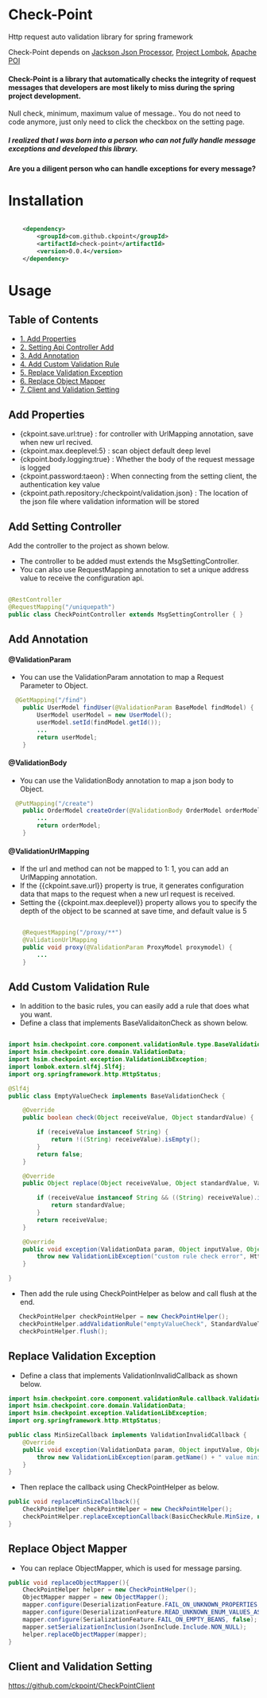 
# Check-Point
Http request auto validation library for spring framework

 Check-Point depends on [Jackson Json Processor](https://github.com/FasterXML/jackson), [Project Lombok](http://projectlombok.org/),
[Apache POI](https://github.com/apache/poi)

#### Check-Point is a library that automatically checks the integrity of request messages that developers are most likely to miss during the spring project development.
Null check, minimum, maximum value of message.. You do not need to code anymore, just only need to click the checkbox on the setting page.

##### I realized that I was born into a person who can not fully handle message exceptions and developed this library.

#### Are you a diligent person who can handle exceptions for every message?


# Installation

```xml

    <dependency>
        <groupId>com.github.ckpoint</groupId>
        <artifactId>check-point</artifactId>
        <version>0.0.4</version>
    </dependency>
```

# Usage

## Table of Contents
- [ 1. Add Properties ](#add-properteis)
- [ 2. Setting Api Controller Add ](#add-setting-controller)
- [ 3. Add Annotation ](#add-annotation)
- [ 4. Add Custom Validation Rule](#add-custom-validation-rule)
- [ 5. Replace Validation Exception](#replace-validation-exception)
- [ 6. Replace Object Mapper](#replace-object-mapper)
- [ 7. Client and Validation Setting](#client-and-validation-setting)

## Add Properties

- {ckpoint.save.url:true} : for controller with UrlMapping annotation, save when new url recived.
- {ckpoint.max.deeplevel:5} : scan object default deep level
- {ckpoint.body.logging:true} : Whether the body of the request message is logged
- {ckpoint.password:taeon} : When connecting from the setting client, the authentication key value
- {ckpoint.path.repository:/checkpoint/validation.json} : The location of the json file where validation information will be stored

## Add Setting Controller
Add the controller to the project as shown below.

- The controller to be added must extends the MsgSettingController.
- You can also use RequestMapping annotation to set a unique address value to receive the configuration api.

```java

@RestController
@RequestMapping("/uniquepath")
public class CheckPointController extends MsgSettingController { }

```

## Add Annotation

#### @ValidationParam
- You can use the ValidationParam annotation to map a Request Parameter to Object.

```java
  @GetMapping("/find")
    public UserModel findUser(@ValidationParam BaseModel findModel) {
        UserModel userModel = new UserModel();
        userModel.setId(findModel.getId());
        ...
        return userModel;
    }
```
#### @ValidationBody
- You can use the ValidationBody annotation to map a json body to Object.

```java
  @PutMapping("/create")
    public OrderModel createOrder(@ValidationBody OrderModel orderModel) {
        ...
        return orderModel;
    }
```
#### @ValidationUrlMapping
- If the url and method can not be mapped to 1: 1, you can add an UrlMapping annotation.
- If the {{ckpoint.save.url}} property is true, it generates configuration data that maps to the request when a new url request is received.
- Setting the {{ckpoint.max.deeplevel}} property allows you to specify the depth of the object to be scanned at save time, and default value is 5
```java

    @RequestMapping("/proxy/**")
    @ValidationUrlMapping
    public void proxy(@ValidationParam ProxyModel proxymodel) {
        ...
    }
```

## Add Custom Validation Rule
- In addition to the basic rules, you can easily add a rule that does what you want.
- Define a class that  implements BaseValidaitonCheck as shown below.
```java

import hsim.checkpoint.core.component.validationRule.type.BaseValidationCheck;
import hsim.checkpoint.core.domain.ValidationData;
import hsim.checkpoint.exception.ValidationLibException;
import lombok.extern.slf4j.Slf4j;
import org.springframework.http.HttpStatus;

@Slf4j
public class EmptyValueCheck implements BaseValidationCheck {

    @Override
    public boolean check(Object receiveValue, Object standardValue) {

        if (receiveValue instanceof String) {
            return !((String) receiveValue).isEmpty();
        }
        return false;
    }

    @Override
    public Object replace(Object receiveValue, Object standardValue, ValidationData param) {

        if (receiveValue instanceof String && ((String) receiveValue).isEmpty()) {
            return standardValue;
        }
        return receiveValue;
    }

    @Override
    public void exception(ValidationData param, Object inputValue, Object standardValue) {
        throw new ValidationLibException("custom rule check error", HttpStatus.BAD_REQUEST);
    }

}
```

- Then add the rule using CheckPointHelper as below and call flush at the end.

```java
   CheckPointHelper checkPointHelper = new CheckPointHelper();
   checkPointHelper.addValidationRule("emptyValueCheck", StandardValueType.STRING, new EmptyValueCheck(), new AssistType().string());
   checkPointHelper.flush();
```

## Replace Validation Exception

-  Define a class that  implements ValidationInvalidCallback as shown below.
```java
import hsim.checkpoint.core.component.validationRule.callback.ValidationInvalidCallback;
import hsim.checkpoint.core.domain.ValidationData;
import hsim.checkpoint.exception.ValidationLibException;
import org.springframework.http.HttpStatus;

public class MinSizeCallback implements ValidationInvalidCallback {
    @Override
    public void exception(ValidationData param, Object inputValue, Object standardValue) {
        throw new ValidationLibException(param.getName() + " value minimum is " + standardValue + " but, input " + inputValue, HttpStatus.NOT_ACCEPTABLE);
    }
}
```
- Then replace the callback using CheckPointHelper as below.

```java
public void replaceMinSizeCallback(){
    CheckPointHelper checkPointHelper = new CheckPointHelper();
    checkPointHelper.replaceExceptionCallback(BasicCheckRule.MinSize, new MinSizeCallback());
}
```

## Replace Object Mapper

- You can replace ObjectMapper, which is used for message parsing.
```java
public void replaceObjectMapper(){
	CheckPointHelper helper = new CheckPointHelper();
	ObjectMapper mapper = new ObjectMapper();
	mapper.configure(DeserializationFeature.FAIL_ON_UNKNOWN_PROPERTIES, false);
	mapper.configure(DeserializationFeature.READ_UNKNOWN_ENUM_VALUES_AS_NULL, true);
	mapper.configure(SerializationFeature.FAIL_ON_EMPTY_BEANS, false);
	mapper.setSerializationInclusion(JsonInclude.Include.NON_NULL);
	helper.replaceObjectMapper(mapper);
}
```

## Client and Validation Setting

https://github.com/ckpoint/CheckPointClient
